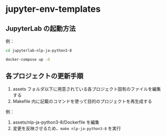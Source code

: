 # jupyter-env-templates

## JupyterLab の起動方法

例：

```sh
cd jupyterlab-nlp-ja-python3-8

docker-compose up -d
```

## 各プロジェクトの更新手順

1. assets フォルダ以下に用意されている各プロジェクト固有のファイルを編集する
2. Makefile 内に記載のコマンドを使って目的のプロジェクトを再生成する

例：

1. assets/nlp-ja-python3-8/Dockerfile を編集
2. 変更を反映させるため、`make nlp-ja-python3-8` を実行
